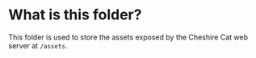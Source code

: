 # What is this folder?

This folder is used to store the assets exposed by the Cheshire Cat web server at `/assets`.
